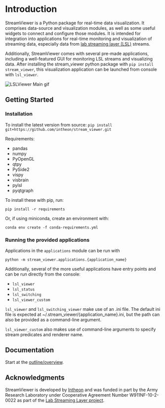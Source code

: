 # Introduction

StreamViewer is a Python package for real-time data visualization. It comprises data-source and visualization modules, as well as some useful widgets to connect and configure those modules. It is intended for integration into applications for real-time monitoring and visualization of streaming data, especially data from [lab streaming layer (LSL)](https://labstreaminglayer.readthedocs.io/index.html) streams.

Additionally, StreamViewer comes with several pre-made applications, including a well-featured GUI for monitoring LSL streams and visualizing data. After installing the stream_viewer python package with `pip install stream_viewer`, this visualization application can be launched from console with `lsl_viewer`.

![LSLViewer Main gif](img/stream_viewer-main.gif)

## Getting Started

### Installation

To install the latest version from source:
`pip install git+https://github.com/intheon/stream_viewer.git`

Requirements:

- pandas
- numpy
- PyOpenGL
- qtpy
- PySide2
- vispy
- visbrain
- pylsl
- pyqtgraph

To install these with pip, run:

`pip install -r requirements`

Or, if using miniconda, create an environment with:

`conda env create -f conda-requirements.yml`

### Running the provided applications

Applications in the `applications` module can be run with

`python -m stream_viewer.applications.{application_name}`

Additionally, several of the more useful applications have entry points and can be run directly from the console:

* `lsl_viewer`
* `lsl_status`
* `lsl_switching`
* `lsl_viewer_custom`

`lsl_viewer` and `lsl_switching_viewer` make use of an .ini file. The default ini file is expected at ~/.stream_viewer/{application_name}.ini, but the path can also be provided as a command-line argument.

`lsl_viewer_custom` also makes use of command-line arguments to specify stream predicates and renderer name.

## Documentation

Start at the [outline/overview](outline/overview.md).

## Acknowledgments 

StreamViewer is developed by [Intheon](https://intheon.io) and was funded in part by the Army Research Laboratory under Cooperative Agreement Number W911NF-10-2-0022 as part of the [Lab Streaming Layer project](https://github.com/sccn/labstreaminglayer/). 
